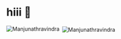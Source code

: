 <h1> hiii 👋 </h1>
<p>&nbsp;<img align="center" src="https://github-readme-stats.vercel.app/api?username=Manjunathravindra&show_icons=true&locale=en&theme=synthwave" alt="Manjunathravindra" />
<img align="left" src="https://github-readme-stats.vercel.app/api/top-langs?username=Manjunathravindra&show_icons=true&locale=en&layout=compact&theme=radical" alt="Manjunathravindra" /></p>
